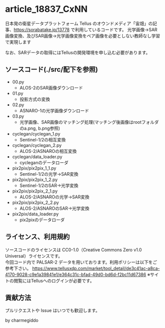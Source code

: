 # article_18837_CxNN
日本発の衛星データプラットフォーム Tellus のオウンドメディア「宙畑」の記事、https://sorabatake.jp/13778 で利用しているコードです。
光学画像→SAR画像変換、及びSAR画像→光学画像変換をペア画像を必要としない教師なし学習で実現します

なお、SARデータの取得にはTellusの開発環境を申し込む必要があります。

## ソースコード(./src/配下を参照)
- 00.py
  - ALOS-2のSAR画像ダウンロード
- 01.py
  - 投影方式の変換
- 02.py
  - ASNARO-1の光学画像ダウンロード
- 03.py
  - 光学画像、SAR画像のマッチング処理(マッチング後画像はrootフォルダのa.png, b.png参照)
- cyclegan/cyclegan_1.py
  - Sentinel-1/2の相互変換
- cyclegan/cyclegan_2.py
  - ALOS-2/ASNAROの相互変換
- cyclegan/data_loader.py
  - cycleganのデータローダ
- pix2pix/pix2pix_1_1.py
  - Sentinel-1/2の光学→SAR変換
- pix2pix/pix2pix_1_2.py
  - Sentinel-1/2のSAR→光学変換
- pix2pix/pix2pix_2_1.py
  - ALOS-2/ASNAROの光学→SAR変換
- pix2pix/pix2pix_2_2.py
  - ALOS-2/ASNAROのSAR→光学変換
- pix2pix/data_loader.py
  - pix2pixのデータローダ

## ライセンス、利用規約
ソースコードのライセンスは CC0-1.0（Creative Commons Zero v1.0 Universal）ライセンスです。  
今回コード内で PALSAR-2 データを用いております。利用ポリシーは以下をご参考下さい。
https://www.tellusxdp.com/market/tool_detail/de3c41ac-a8ca-4170-9028-c9e1a39841e1/e364c31c-bfad-49d0-bd6d-f2bc11d67386
※サイトの閲覧にはTellusへのログインが必要です。

## 貢献方法
プルリクエストや Issue はいつでも歓迎します。



by charmegiddo
